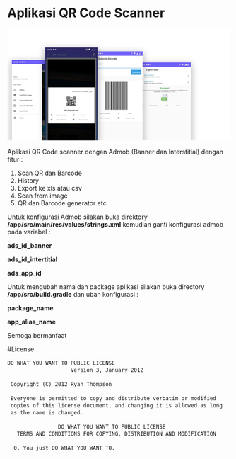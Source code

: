 # Aplikasi QR Code Scanner 

<p align="center">
  <img src="https://github.com/rizmaulana/basicmvp-qrscanner/blob/master/file.png">
</p>

Aplikasi QR Code scanner dengan Admob (Banner dan Interstitial) dengan fitur :
1. Scan QR dan Barcode
2. History
3. Export ke xls atau csv
4. Scan from image
5. QR dan Barcode generator
etc

Untuk konfigurasi Admob silakan buka direktory **/app/src/main/res/values/strings.xml** kemudian ganti konfigurasi admob pada variabel :

**ads_id_banner**

**ads_id_intertitial**

**ads_app_id**


Untuk mengubah nama dan package aplikasi silakan buka directory **/app/src/build.gradle** dan ubah konfigurasi :

**package_name**

**app_alias_name**


Semoga bermanfaat

#License
````
DO WHAT YOU WANT TO PUBLIC LICENSE
                    Version 3, January 2012

 Copyright (C) 2012 Ryan Thompson

 Everyone is permitted to copy and distribute verbatim or modified
 copies of this license document, and changing it is allowed as long
 as the name is changed.

                DO WHAT YOU WANT TO PUBLIC LICENSE
   TERMS AND CONDITIONS FOR COPYING, DISTRIBUTION AND MODIFICATION

  0. You just DO WHAT YOU WANT TO.
  ````
